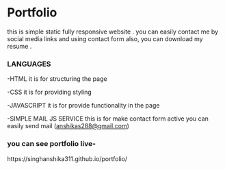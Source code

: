 # Portfolio

this is simple static fully responsive website . you can easily contact me by social media links and using contact form also, you can download my resume . 

<h3>LANGUAGES</h3>

-HTML
it is for structuring the page

-CSS
it is for providing styling

-JAVASCRIPT
it is for provide functionality in the page

-SIMPLE MAIL JS SERVICE
this is for make contact form active you can easily send mail (anshikas288@gmail.com)

<h3>you can see portfolio live-</h3>
https://singhanshika311.github.io/portfolio/
